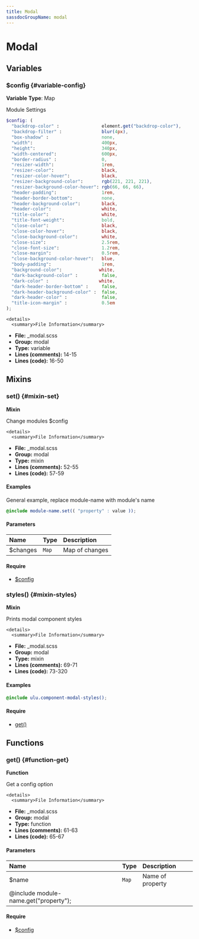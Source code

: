 ```yaml
---
title: Modal
sassdocGroupName: modal
---
```



# Modal





## Variables




<div class="sassdoc-item-header">

###  $config {#variable-config}

  <div class="sassdoc-item-header__labels">
    <span class="tag tag--primary"><strong>Variable</strong></span> <span class="tag"><strong>Type</strong>: Map</span>
  </div>

</div>

  

Module Settings
    
    

``` scss
$config: (
  "backdrop-color" :                element.get("backdrop-color"),
  "backdrop-filter" :               blur(4px),
  "box-shadow" :                    none,         
  "width":                          400px,
  "height":                         340px,
  "width-centered":                 600px,
  "border-radius" :                 0,
  "resizer-width":                  1rem,
  "resizer-color":                  black,
  "resizer-color-hover":            black,
  "resizer-background-color":       rgb(221, 221, 221),
  "resizer-background-color-hover": rgb(66, 66, 66),
  "header-padding":                 1rem,
  "header-border-bottom":           none,
  "header-background-color":        black,
  "header-color":                   white,
  "title-color":                    white,
  "title-font-weight":              bold,
  "close-color":                    black,
  "close-color-hover":              black,
  "close-background-color":         white,
  "close-size":                     2.5rem,
  "close-font-size":                1.2rem,
  "close-margin":                   0.5rem,
  "close-background-color-hover":   blue,
  "body-padding":                   1rem,
  "background-color":              white,
  "dark-background-color" :         false,
  "dark-color" :                   white,
  "dark-header-border-bottom" :     false,
  "dark-header-background-color" :  false,
  "dark-header-color" :             false,
  "title-icon-margin" :             0.5em
);
```
  

    <details>
      <summary>File Information</summary>
- **File:** _modal.scss
- **Group:** modal
- **Type:** variable
- **Lines (comments):** 14-15
- **Lines (code):** 16-50
    </details>
    
  

## Mixins




<div class="sassdoc-item-header">

###  set() {#mixin-set}

  <div class="sassdoc-item-header__labels">
    <span class="tag tag--primary"><strong>Mixin</strong></span>
  </div>

</div>

  

Change modules $config
    
    

    <details>
      <summary>File Information</summary>
- **File:** _modal.scss
- **Group:** modal
- **Type:** mixin
- **Lines (comments):** 52-55
- **Lines (code):** 57-59
    </details>
    

#### Examples

General example, replace module-name with module's name      


``` scss
@include module-name.set(( "property" : value ));
```
  

      

#### Parameters


|Name|Type|Description|
|:--|:--|:--|
|$changes|`Map`|Map of changes|

    

#### Require

- [$config](/sass/components/accordion/#variable-config)
  


<div class="sassdoc-item-header">

###  styles() {#mixin-styles}

  <div class="sassdoc-item-header__labels">
    <span class="tag tag--primary"><strong>Mixin</strong></span>
  </div>

</div>

  

Prints modal component styles
    
    

    <details>
      <summary>File Information</summary>
- **File:** _modal.scss
- **Group:** modal
- **Type:** mixin
- **Lines (comments):** 69-71
- **Lines (code):** 73-320
    </details>
    

#### Examples

      


``` scss
@include ulu.component-modal-styles();
```
  

      

#### Require

- [get()](/sass/components/accordion/#function-get)
  
  

## Functions




<div class="sassdoc-item-header">

###  get() {#function-get}

  <div class="sassdoc-item-header__labels">
    <span class="tag tag--primary"><strong>Function</strong></span>
  </div>

</div>

  

Get a config option
    
    

    <details>
      <summary>File Information</summary>
- **File:** _modal.scss
- **Group:** modal
- **Type:** function
- **Lines (comments):** 61-63
- **Lines (code):** 65-67
    </details>
    

#### Parameters


|Name|Type|Description|
|:--|:--|:--|
|$name|`Map`|Name of property
  @include module-name.get("property");|

    

#### Require

- [$config](/sass/components/accordion/#variable-config)
  
  
  